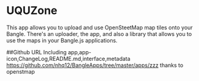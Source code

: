 # UQUZone

This app allows you to upload and use OpenSteetMap map tiles onto your
Bangle. There's an uploader, the app, and also a library that
allows you to use the maps in your Bangle.js applications.


##Github URL
Including app,app-icon,ChangeLog,README.md,interface,metadata
https://github.com/nhq12/BangleApps/tree/master/apps/zzz
thanks to openstmap
